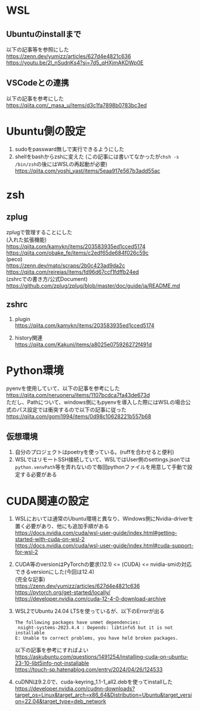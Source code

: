 # WSL
## Ubuntuのinstallまで
以下の記事等を参照にした<br>
https://zenn.dev/yumizz/articles/627d4e4821c636<br>
https://youtu.be/2l_nSudnKs4?si=7d5_qHXjmAKDWp0E

## VSCodeとの連携
以下の記事を参考にした<br>
https://qiita.com/_masa_u/items/d3c1fa7898b0783bc3ed

# Ubuntu側の設定
1. sudoをpassward無しで実行できるようにした
2. shellをbashからzshに変えた
(この記事には書いてなかったが`chsh -s /bin/zsh`の後にはWSLの再起動が必要)<br>
https://qiita.com/yoshi_yast/items/5eaa917e567b3add55ac

# zsh
## zplug
zplugで管理することにした<br>
(入れた拡張機能)<br>
https://qiita.com/kamykn/items/203583935ed1cced5174<br>
https://qiita.com/obake_fe/items/c2edf65de684f026c59c<br>
(peco)<br>
https://zenn.dev/mato/scraps/2b0c423ad9da2c<br>
https://qiita.com/reireias/items/fd96d67ccf1fdffb24ed<br>
(zshrcでの書き方/公式Document)<br>
https://github.com/zplug/zplug/blob/master/doc/guide/ja/README.md

## zshrc
1. plugin<br>
https://qiita.com/kamykn/items/203583935ed1cced5174

2. history関連<br>
https://qiita.com/Kakuni/items/a8025e075926272f491d

# Python環境
pyenvを使用していて、以下の記事を参考にした<br>
https://qiita.com/neruoneru/items/1107bcdca7fa43de673d<br>
ただし、Pathについて、windows側にもpyenvを導入した際にはWSLの場合公式のパス設定では衝突するので以下の記事に従った<br>
https://qiita.com/gomi1994/items/0d98c10628221b557b68

## 仮想環境
1. 自分のプロジェクトはpoetryを使っている。(ruffを合わせると便利)
2. WSLではリモートSSH接続していて、WSLではUser側のsettings.jsonでは`python.venvPath`等を弄れないので毎回pythonファイルを用意して手動で設定する必要がある

# CUDA関連の設定
1. WSLにおいては通常のUbuntu環境と異なり、Windows側にNvidia-driverを置く必要があり、他にも追加手順がある<br>
https://docs.nvidia.com/cuda/wsl-user-guide/index.html#getting-started-with-cuda-on-wsl-2<br>
https://docs.nvidia.com/cuda/wsl-user-guide/index.html#cuda-support-for-wsl-2

2. CUDA等のversionはPyTorchの要求(12.1) <= (CUDA) <= nvidia-smiの対応できるversionにした(今回は12.4)<br>
(完全な記事)<br>
https://zenn.dev/yumizz/articles/627d4e4821c636<br>
https://pytorch.org/get-started/locally/<br>
https://developer.nvidia.com/cuda-12-4-0-download-archive

3. WSL2でUbuntu 24.04 LTSを使っているが、以下のErrorが出る
   ```shell
   The following packages have unmet dependencies:
    nsight-systems-2023.4.4 : Depends: libtinfo5 but it is not installable
   E: Unable to correct problems, you have held broken packages.
   ```
   以下の記事を参考にすればよい<br>
   https://askubuntu.com/questions/1491254/installing-cuda-on-ubuntu-23-10-libt5info-not-installable<br>
   https://touch-sp.hatenablog.com/entry/2024/04/26/124533

4. cuDNNは9.2.0で、cuda-keyring_1.1-1_all2.debを使ってinstallした<br>
https://developer.nvidia.com/cudnn-downloads?target_os=Linux&target_arch=x86_64&Distribution=Ubuntu&target_version=22.04&target_type=deb_network
